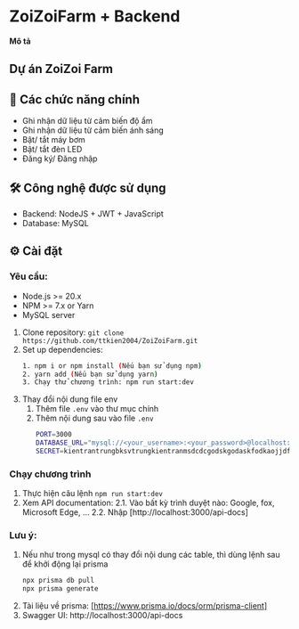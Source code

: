 # ZoiZoiFarm + Backend

**Mô tả**

## Dự án ZoiZoi Farm

## 🚀 Các chức năng chính

- Ghi nhận dữ liệu từ cảm biến độ ẩm
- Ghi nhận dữ liệu từ cảm biến ánh sáng
- Bật/ tắt máy bơm
- Bật/ tắt đèn LED
- Đăng ký/ Đăng nhập

## 🛠 Công nghệ được sử dụng

- Backend: NodeJS + JWT + JavaScript
- Database: MySQL

## ⚙️ Cài đặt

### Yêu cầu:

- Node.js >= 20.x
- NPM >= 7.x or Yarn
- MySQL server

1. Clone repository: `git clone https://github.com/ttkien2004/ZoiZoiFarm.git`
2. Set up dependencies:
   ```bash
   1. npm i or npm install (Nếu bạn sử dụng npm)
   2. yarn add (Nếu bạn sử dụng yarn)
   3. Chạy thử chương trình: npm run start:dev
   ```
3. Thay đổi nội dung file env
   1. Thêm file `.env` vào thư mục chính
   2. Thêm nội dung sau vào file `.env`
      ```bash
      PORT=3000
      DATABASE_URL="mysql://<your_username>:<your_password>@localhost:<your_port>/<your_database_name>?schema=public"
      SECRET=kientrantrungbksvtrungkientranmsdcdcgodskgodaskfodkaojjdfj
      ```

### Chạy chương trình

1. Thực hiện câu lệnh `npm run start:dev`
2. Xem API documentation: 2.1. Vào bất kỳ trình duyệt nào: Google, fox,
   Microsoft Edge, ... 2.2. Nhập [http://localhost:3000/api-docs]

### Lưu ý:

1. Nếu như trong mysql có thay đổi nội dung các table, thì dùng lệnh sau để khởi
   động lại prisma
   ```bash
   npx prisma db pull
   npx prisma generate
   ```
2. Tài liệu về prisma: [https://www.prisma.io/docs/orm/prisma-client]
3. Swagger UI: http://localhost:3000/api-docs

